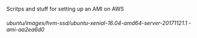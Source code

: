 Scritps and stuff for setting up an AMI on AWS

###### ubuntu/images/hvm-ssd/ubuntu-xenial-16.04-amd64-server-20171121.1 - ami-aa2ea6d0
